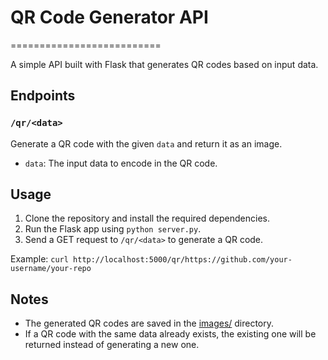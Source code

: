 # QR Code Generator API
==========================

A simple API built with Flask that generates QR codes based on input data.

## Endpoints

### `/qr/<data>`

Generate a QR code with the given `data` and return it as an image.

* `data`: The input data to encode in the QR code.

## Usage

1. Clone the repository and install the required dependencies.
2. Run the Flask app using `python server.py`.
3. Send a GET request to `/qr/<data>` to generate a QR code.

Example: `curl http://localhost:5000/qr/https://github.com/your-username/your-repo`

## Notes

* The generated QR codes are saved in the [images/](cci:7://file:///Users/jakecrowley/Desktop/qr_code_server/images:0:0-0:0) directory.
* If a QR code with the same data already exists, the existing one will be returned instead of generating a new one.
